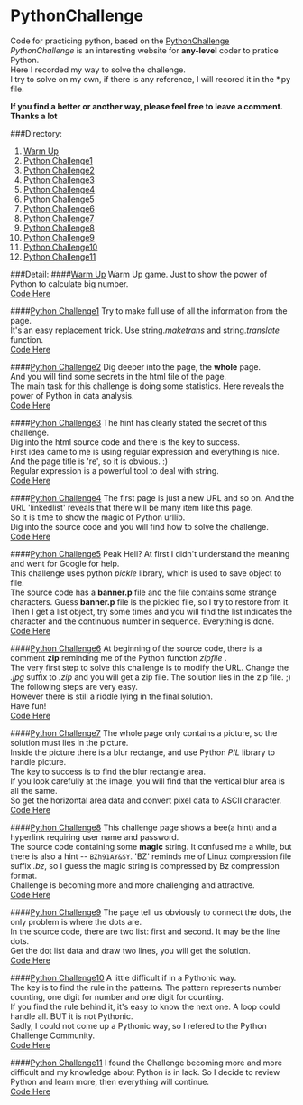 # PythonChallenge
Code for practicing python, based on the [PythonChallenge](http://www.pythonchallenge.com/)  
*PythonChallenge*  is an interesting website for **any-level** coder to pratice Python.  
Here I recorded my way to solve the challenge.   
I try to solve on my own, if there is any reference, I will recored it in the *.py file.    

**If you find a better or another way, please feel free to leave a comment. Thanks a lot**

###Directory:  

1. [Warm Up](#warm_up)
2. [Python Challenge1](#PC1)
3. [Python Challenge2](#PC2)
4. [Python Challenge3](#PC3)
5. [Python Challenge4](#PC4)
6. [Python Challenge5](#PC5)
7. [Python Challenge6](#PC6)
8. [Python Challenge7](#PC7)
9. [Python Challenge8](#PC8)
10. [Python Challenge9](#PC9)
11. [Python Challenge10](#PC10)
12. [Python Challenge11](#PC11)


###Detail:
####<a name='warm_up'></a>[Warm Up](http://www.pythonchallenge.com/pc/def/0.html)
Warm Up game. Just to show the power of Python to calculate big number.  
[Code Here](https://github.com/Sorosliu1029/PythonChallenge/blob/master/PythonChallenge0.py)

####<a name='PC1'></a>[Python Challenge1](http://www.pythonchallenge.com/pc/def/map.html)
Try to make full use of all the information from the page.  
It's an easy replacement trick. Use string.*maketrans* and string.*translate* function.  
[Code Here](https://github.com/Sorosliu1029/PythonChallenge/blob/master/PythonChallenge1.py)

####<a name='PC2'></a>[Python Challenge2](http://www.pythonchallenge.com/pc/def/ocr.html)
Dig deeper into the page, the **whole** page.  
And you will find some secrets in the html file of the page.  
The main task for this challenge is doing some statistics. Here reveals the power of Python in data analysis.  
[Code Here](https://github.com/Sorosliu1029/PythonChallenge/blob/master/PythonChallenge2.py)

####<a name='PC3'></a>[Python Challenge3](http://www.pythonchallenge.com/pc/def/equality.html)
The hint has clearly stated the secret of this challenge.  
Dig into the html source code and there is the key to success.  
First idea came to me is using regular expression and everything is nice. And the page title is 're', so it is obvious. :)  
Regular expression is a powerful tool to deal with string.  
[Code Here](https://github.com/Sorosliu1029/PythonChallenge/blob/master/PythonChallenge3.py)

####<a name='PC4'></a>[Python Challenge4](http://www.pythonchallenge.com/pc/def/linkedlist.php)
The first page is just a new URL and so on.  And the URL 'linkedlist' reveals that there will be many item like this page.  
So it is time to show the magic of Python urllib.  
Dig into the source code and you will find how to solve the challenge.  
[Code Here](https://github.com/Sorosliu1029/PythonChallenge/blob/master/PythonChallenge4.py)

####<a name='PC5'></a>[Python Challenge5](http://www.pythonchallenge.com/pc/def/peak.html)
Peak Hell? At first I didn't understand the meaning and went for Google for help.  
This challenge uses python *pickle* library, which is used to save object to file.  
The source code has a **banner.p** file and the file contains some strange characters. Guess **banner.p** file is the pickled file, so I try to restore from it.  
Then I get a list object, try some times and you will find the list indicates the character and the continuous number in sequence. Everything is done.  
[Code Here](https://github.com/Sorosliu1029/PythonChallenge/blob/master/PythonChallenge5.py)

####<a name='PC6'></a>[Python Challenge6](http://www.pythonchallenge.com/pc/def/channel.html)
At beginning of the source code, there is a comment **zip** reminding me of the Python function *zipfile* .  
The very first step to solve this challenge is to modify the URL. Change the *.jpg* suffix to *.zip* and you will get a zip file. The solution lies in the zip file.  ;)
The following steps are very easy.  
However there is still a riddle lying in the final solution.  
Have fun!  
[Code Here](https://github.com/Sorosliu1029/PythonChallenge/blob/master/PythonChallenge6.py)

####<a name='PC7'></a>[Python Challenge7](http://www.pythonchallenge.com/pc/def/oxygen.html)
The whole page only contains a picture, so the solution must lies in the picture.  
Inside the picture there is a blur rectange, and use Python *PIL* library to handle picture.  
The key to success is to find the blur rectangle area.  
If you look carefully at the image, you will find that the vertical blur area is all the same.  
So get the horizontal area data and convert pixel data to ASCII character.  
[Code Here](https://github.com/Sorosliu1029/PythonChallenge/blob/master/PythonChallenge7.py)

####<a name='PC8'></a>[Python Challenge8](http://www.pythonchallenge.com/pc/def/integrity.html)
This challenge page shows a bee(a hint) and a hyperlink requiring user name and password.  
The source code containing some **magic** string. It confused me a while, but there is also a hint -- `BZh91AY&SY`. 'BZ' reminds me of Linux compression file suffix *.bz*, so I guess the magic string is compressed by Bz compression format.  
Challenge is becoming more and more challenging and attractive.  
[Code Here](https://github.com/Sorosliu1029/PythonChallenge/blob/master/PythonChallenge8.py)

####<a name='PC9'></a>[Python Challenge9](http://www.pythonchallenge.com/pc/return/good.html)
The page tell us obviously to connect the dots, the only problem is where the dots are.  
In the source code, there are two list: first and second. It may be the line dots.  
Get the dot list data and draw two lines, you will get the solution.    
[Code Here](https://github.com/Sorosliu1029/PythonChallenge/blob/master/PythonChallenge9.py)

####<a name='PC10'></a>[Python Challenge10](http://www.pythonchallenge.com/pc/return/bull.html)
A little difficult if in a Pythonic way.   
The key is to find the rule in the patterns.  The pattern represents number counting, one digit for number and one digit for counting.  
If you find the rule behind it, it's easy to know the next one. A loop could handle all.  BUT it is not Pythonic.  
Sadly, I could not come up a Pythonic way, so I refered to the Python Challenge Community.   
[Code Here](https://github.com/Sorosliu1029/PythonChallenge/blob/master/PythonChallenge10.py)

####<a name='PC11'></a>[Python Challenge11](http://www.pythonchallenge.com/pc/return/5808.html)
I found the Challenge becoming more and more difficult and my knowledge about Python is in lack.  So I decide to review Python and learn more, then everything will continue.  
[Code Here](https://github.com/Sorosliu1029/PythonChallenge/blob/master/PythonChallenge11.py)

